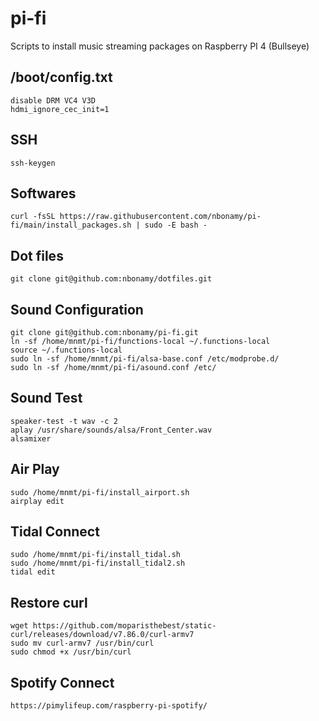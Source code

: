 # pi-fi

Scripts to install music streaming packages on Raspberry PI 4 (Bullseye)

## /boot/config.txt
```
disable DRM VC4 V3D
hdmi_ignore_cec_init=1
```

## SSH
```
ssh-keygen
```

## Softwares
```
curl -fsSL https://raw.githubusercontent.com/nbonamy/pi-fi/main/install_packages.sh | sudo -E bash -
```

## Dot files
```
git clone git@github.com:nbonamy/dotfiles.git
```

## Sound Configuration
```
git clone git@github.com:nbonamy/pi-fi.git
ln -sf /home/mnmt/pi-fi/functions-local ~/.functions-local
source ~/.functions-local
sudo ln -sf /home/mnmt/pi-fi/alsa-base.conf /etc/modprobe.d/
sudo ln -sf /home/mnmt/pi-fi/asound.conf /etc/
```

## Sound Test
```
speaker-test -t wav -c 2
aplay /usr/share/sounds/alsa/Front_Center.wav
alsamixer
```

## Air Play
```
sudo /home/mnmt/pi-fi/install_airport.sh
airplay edit
```

## Tidal Connect
```
sudo /home/mnmt/pi-fi/install_tidal.sh
sudo /home/mnmt/pi-fi/install_tidal2.sh
tidal edit
```

## Restore curl
```
wget https://github.com/moparisthebest/static-curl/releases/download/v7.86.0/curl-armv7
sudo mv curl-armv7 /usr/bin/curl
sudo chmod +x /usr/bin/curl
```

## Spotify Connect
```
https://pimylifeup.com/raspberry-pi-spotify/
```

